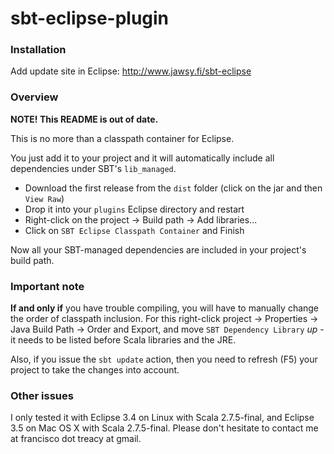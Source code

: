 sbt-eclipse-plugin
==================

### Installation

Add update site in Eclipse:
<http://www.jawsy.fi/sbt-eclipse>

### Overview

**NOTE! This README is out of date.**

This is no more than a classpath container for Eclipse.

You just add it to your project and it will automatically include all dependencies under SBT's `lib_managed`.

 - Download the first release from the `dist` folder (click on the jar and then `View Raw`)
 - Drop it into your `plugins` Eclipse directory and restart
 - Right-click on the project -> Build path -> Add libraries...
 - Click on `SBT Eclipse Classpath Container` and Finish

Now all your SBT-managed dependencies are included in your project's build path.

### Important note
**If and only if** you have trouble compiling, you will have to manually change the order of classpath inclusion. For this right-click project -> Properties -> Java Build Path -> Order and Export, and move `SBT Dependency Library` *up* - it needs to be listed before Scala libraries and the JRE.

Also, if you issue the `sbt update` action, then you need to refresh (F5) your project to take the changes into account.

### Other issues
I only tested it with Eclipse 3.4 on Linux with Scala 2.7.5-final, and Eclipse 3.5 on Mac OS X with Scala 2.7.5-final.
Please don't hesitate to contact me at francisco dot treacy at gmail.
